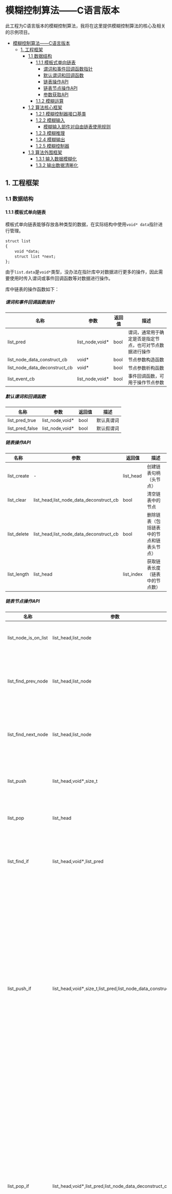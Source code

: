 # 模糊控制算法——C语言版本

此工程为C语言版本的模糊控制算法，我将在这里提供模糊控制算法的核心及相关的示例项目。

- [模糊控制算法——C语言版本](#模糊控制算法c语言版本)
  - [1. 工程框架](#1-工程框架)
    - [1.1 数据结构](#11-数据结构)
      - [1.1.1 模板式单向链表](#111-模板式单向链表)
        - [谓词和事件回调函数指针](#谓词和事件回调函数指针)
        - [默认谓词和回调函数](#默认谓词和回调函数)
        - [链表操作API](#链表操作api)
        - [链表节点操作API](#链表节点操作api)
        - [参数获取API](#参数获取api)
      - [1.1.2 模糊运算](#112-模糊运算)
    - [1.2 算法核心框架](#12-算法核心框架)
      - [1.2.1 模糊控制器接口基类](#121-模糊控制器接口基类)
      - [1.2.2 模糊输入](#122-模糊输入)
        - [模糊输入部件对自由链表使用规则](#模糊输入部件对自由链表使用规则)
      - [1.2.3 模糊推理](#123-模糊推理)
      - [1.2.4 模糊输出](#124-模糊输出)
      - [1.2.5 模糊控制器](#125-模糊控制器)
    - [1.3 算法外围框架](#13-算法外围框架)
      - [1.3.1 输入数据模糊化](#131-输入数据模糊化)
      - [1.3.2 输出数据清晰化](#132-输出数据清晰化)

## 1. 工程框架

### 1.1 数据结构

#### 1.1.1 模板式单向链表

模板式单向链表能够存放各种类型的数据，在实际结构中使用`void* data`指针进行管理。

    struct list
    {
        void *data;
        struct list *next;
    };

由于`list.data`是`void*`类型，没办法在指针库中对数据进行更多的操作，因此需要使用时传入谓词或事件回调函数等对数据进行操作。

库中链表的操作函数如下：

##### 谓词和事件回调函数指针

| 名称 | 参数 | 返回值 | 描述 |
| - | - | - | - |
| list_pred | list_node,void* | bool | 谓词，通常用于确定是否是指定节点，也可对节点数据进行操作 |
| list_node_data_construct_cb | void* | bool | 节点参数构造函数 |
| list_node_data_deconstruct_cb | void* | bool | 节点参数析构函数 |
| list_event_cb | list_node,void* | bool | 事件回调函数，可用于操作节点参数 |

##### 默认谓词和回调函数

| 名称 | 参数 | 返回值 | 描述 |
| - | - | - | - |
| list_pred_true | list_node,void* | bool | 默认真谓词 |
| list_pred_false | list_node,void* | bool | 默认假谓词 |

##### 链表操作API

| 名称 | 参数 | 返回值 | 描述 |
| - | - | - | - |
| list_create | - | list_head | 创建链表句柄（头节点） |
| list_clear | list_head,list_node_data_deconstruct_cb | bool | 清空链表中的节点 |
| list_delete | list_head,list_node_data_deconstruct_cb | bool | 删除链表（包括链表中的节点和链表头节点） |
| list_length | list_head | list_index | 获取链表长度（链表中的节点数） |

##### 链表节点操作API

| 名称 | 参数 | 返回值 | 描述 |
| - | - | - | - |
| list_node_is_on_list | list_head,list_node | bool | 判断节点是否在链表上 |
| list_find_prev_node | list_head,list_node | list_node | 查找链表中指定节点的前一个节点 |
| list_find_next_node | list_head,list_node | list_node | 查找链表中指定节点的后一个节点 |
| list_push | list_head,void*,size_t | bool | 向链表的尾部追加一个节点 |
| list_pop | list_head | bool | 将链表末尾的节点删除 |
| list_find_if | list_head,void*,list_pred | list_node | 在链表中查找符合条件的第一个节点 |
| list_push_if | list_head,void*,size_t,list_pred,list_node_data_construct_cb | bool | 向链表的尾部追加一个节点，要求追加节点前的链表的最后一个节点满足谓词的要求，如果需要构造节点数据，则需传入构造函数指针 |
| list_pop_if | list_head,void*,list_pred,list_node_data_deconstruct_cb | bool | 将链表末尾的节点删除，要求删除节点前的链表的最后一个节点满足谓词的要求，如果需要析构节点数据，则需传入析构函数指针 |
| list_remove_if | list_head,void*,list_pred,list_node_data_deconstruct_cb | bool | 移除链表中符合谓词要求的节点，要求将被删除的节点链接在链表中，如果需要析构节点数据，则需传入析构函数指针 |
| list_swap_if | list_head,void*,void*,list_pred,list_pred | bool | 交换两个节点的逻辑位置，要求两个节点都在链表中，特殊地，要求交换的节点是链表中的同一个节点也能交换 |
| list_trav | list_head,void*,list_event_cb | bool | 遍历链表中的节点，并通过事件回调函数执行用户操作 |

##### 参数获取API

| 名称 | 参数 | 返回值 | 描述 |
| - | - | - | - |
| list_get_first_node | list_head | list_node | 获取链表中的第一个节点，如果链表是空的，则返回`nullptr` |
| list_get_last_node | list_head | list_node | 获取链表中的最后一个节点，如果链表是空的，则返回`nullptr` |
| list_get_node_data | list_head,list_index | void* | 获取指定索引处节点的数据 |
| list_get_node_data_if | list_head,void*,list_pred | void* | 获取满足谓词描述的节点的数据 |

#### 1.1.2 模糊运算

模糊运算是进行模糊推理的基础，在这里，仅讨论对模糊矩阵的运算。

为了实现模糊矩阵运算，首先得有一个表示模糊矩阵的数据类型：

    /**
    * @brief Fuzzy matrix
    * 
    * @memberof mat matrix 
    * @memberof row matrix rows
    * @memberof col matrix columns
    */
    struct fuzzy_matrix
    {
        fuzzy_number** mat;
        fuzzy_size row;
        fuzzy_size col;
    };

该数据类型使用二维指针对模糊矩阵进行管理，因此涉及到了动态内存分配，这是很危险的，所以我们需要将危险放在模块中，尽量避免使用者造成内存泄漏，我创建了以下几个函数，用于管理模糊矩阵。

| 名称 | 参数 | 返回值 | 描述 |
| - | - | - | - |
| fuzzy_matrix_init | struct fuzzy_matrix* | bool | 初始化模糊矩阵，尽可能地使用此函数来初始化，而不是手动初始化，因为未来升级后，初始化配置可能被更改，如果使用此函数，将不会发生问题 |
| fuzzy_matrix_create | struct fuzzy_matrix*,fuzzy_size,fuzzy_size | bool | 创建指定行数和列数矩阵，同时每个元素初始值设置为0（每个bit为0） |
| fuzzy_matrix_reshape | struct fuzzy_matrix*,fuzzy_size,fuzzy_size | bool | 使用 `realloc` 重新申请矩阵，存在损毁矩阵的风险，如果传入空矩阵，将会被降级成 `create` |
| fuzzy_matrix_reshape_s | struct fuzzy_matrix*,fuzzy_size,fuzzy_size | bool | 更加安全的 `reshape` ,如果传入空矩阵，将会被降级成 `create` |
| fuzzy_matrix_clear | struct fuzzy_matrix* | bool | 将矩阵中的每个元素都设置成0（每个bit都是0） |
| fuzzy_matrix_pay_tribute | struct fuzzy_matrix*,struct fuzzy_matrix* | bool | 纳贡函数，皇帝为表示尊敬，将自己清空以接收贡品，藩属国上贡后将失去贡品的掌控权 |
| fuzzy_matrix_rob | struct fuzzy_matrix*,struct fuzzy_matrix* | bool | 抢夺函数，国王觊觎勇者的战利品，如果没有战利品，勇者将被逐出宫殿，有战利品的话，即使是残缺的，国王也会去抢夺，然后丢掉自己的东西。殊不知，如果国王抢夺勇者的残缺的战利品，勇者将会和他同归于尽 |
| fuzzy_matrix_delete | struct fuzzy_matrix* | bool | 销毁创建的矩阵，注意不要将未创建矩阵且mat成员不为nullptr的参数传递给该函数，否则将会发生严重错误 |
| fuzzy_matrix_copy | struct fuzzy_matrix*,struct fuzzy_matrix* | bool | 将源模糊矩阵深拷贝至目标模糊矩阵，如果两个矩阵的维度不一致，将会销毁目标矩阵并创建一个维度一致的矩阵，然后复制源矩阵中元素的值 |
| fuzzy_matrix_copy_just_elem | struct fuzzy_matrix*,struct fuzzy_matrix*,fuzzy_size,fuzzy_size | bool | 仅赋值对应位置的元素的值，不改变其他位置的元素，也不动内存，可以设置行偏移值和列偏移值 |
| fuzzy_matrix_horzcat | struct fuzzy_matrix*,struct fuzzy_matrix*,struct fuzzy_matrix* | bool | 对两个矩阵进行横向拼接，如果以自己为模板或者没有给拼接模板，则以自己为拼接模板进行拼接（要求自己的矩阵已被创建），将会在函数中深度拷贝一份作为模板。注意，如果拼接失败，且问题不在于销毁dst之后申请内存失败或复制元素值失败，则会保留 `dst` |
| fuzzy_matrix_vertcat | struct fuzzy_matrix*,struct fuzzy_matrix*,struct fuzzy_matrix* | bool | 对两个矩阵进行纵向拼接，如果以自己为模板或者没有给拼接模板，则以自己为拼接模板进行拼接（要求自己的矩阵已被创建），将会在函数中深度拷贝一份作为模板。注意，如果拼接失败，且问题不在于销毁dst之后申请内存失败或复制元素值失败，则会保留 `dst` |
| fuzzy_matrix_repmat | struct fuzzy_matrix*,struct fuzzy_matrix*,fuzzy_size,fuzzy_size | bool | 将矩阵堆叠，如果以自己为模板或者没有给堆叠模板，则以自己为堆叠模板进行堆叠（要求自己的矩阵已被创建），将会在函数中深度拷贝一份作为模板。注意，如果堆叠失败，且问题不在于销毁dst之后申请内存失败，则会保留 `dst` |
| fuzzy_matrix_trav | struct fuzzy_matrix*,void*,fuzzy_opera_event_cb | bool | 遍历矩阵，并对矩阵的每个元素的值执行事件，不会改变矩阵中元素的值 |
| fuzzy_matrix_print | struct fuzzy_matrix*,const char* | - | 打印出矩阵中每个元素的值 |

除了这些对模糊矩阵内存的操作以外，还需要对模糊矩阵进行运算。

| 名称 | 参数 | 返回值 | 描述 |
| - | - | - | - |
| fuzzy_opera_trans | struct fuzzy_matrix*,struct fuzzy_matrix* | bool | 模糊矩阵转置，如果以自己为模板或者没有给转置模板，则以自己为转置模板进行转置（要求自己的矩阵已被创建），将会在函数中深度拷贝一份作为模板。注意，如果转置失败，且问题不在于销毁matT之后申请内存失败，则会保留 `matT` |
| fuzzy_opera_dir_pro | struct fuzzy_matrix*,struct fuzzy_matrix*,struct fuzzy_matrix* | bool | 求模糊矩阵的直积。相比于 `fuzzy_opera_dir_pro_s` 多了一个申请按行展开的矩阵的转置的过程，可能会申请失败，其算法通过调用 `fuzzy_opera` 实现 |
| fuzzy_opera_dir_pro_s | struct fuzzy_matrix*,struct fuzzy_matrix*,struct fuzzy_matrix* | bool | 求模糊矩阵的直积。注意，如果直积失败，且问题不在于销毁result之后申请内存失败，则会保留 `result` ，算法在函数内部实现 |
| fuzzy_opera | struct fuzzy_matrix*,struct fuzzy_matrix*,struct fuzzy_matrix* | bool | 实现矩阵的模糊运算，如果模糊运算失败，且问题不在于销毁result之后申请内存失败，则会保留 `result` |

### 1.2 算法核心框架

算法核心框架图如下：

![算法核心框架.png](./img/算法核心框架.png)

核心需要使用链表和一些基本的模糊矩阵及其运算，在它们的基础之上，搭建起模糊控制器的输入输出和推理，之后整合三者成为模糊控制器。

#### 1.2.1 模糊控制器接口基类

通过分析模糊控制器的三大部件（输入部件、推理部件、输出部件），发现其有一定的相同点，即都需要一个名称、一个类别、一个模糊矩阵、一个未限制使用方式的链表，因此我创建了模糊控制器的接口基类，其形式如下：

    /**
    * @brief Fuzzy controller interface components
    * 
    * @memberof Obj object
    * @memberof data fuzzy Data
    * @memberof l list
    */
    struct fc_interface
    {
        struct fc_obj obj;

        struct fuzzy_matrix data;
        list_head l;
    };

其中，使用到了最终基类 `struct fc_obj` ，其形式如下：

    struct fc_obj
    {
        const char* name;

        fc_obj_type type;
    };

在接口基类中提供了一些API用于注册、注销、打印数据等。

| 名称 | 参数 | 返回值 | 描述 |
| - | - | - | - |
| fc_interface_register | struct fc_interface* const,const char*,const fc_obj_type | bool | 注册对象，赋予对象名称、类别，初始化模糊矩阵，生成自由链表。需要注意的是，不要将已经注册过的对象再次注册，如果需要这样做，请先将对象注销 |
| fc_interface_unregister | struct fc_interface* const | bool | 注销对象 |
| fc_interface_print_data | const struct fc_interface* const | bool | 将对象中的模糊矩阵打印出来 |

#### 1.2.2 模糊输入

模糊输入部件继承了接口基类，并添加了一系列函数指针，方便实现函数式操作对象，其形式如下：

    /**
    * @brief Fuzzy controller input components
    * @details The linked list in the interface is used to store the membership
    *          function and its labels(struct membership_fn_label)
    * 
    * @memberof interface object
    * @memberof register_dev register
    * @memberof unregister_dev unregister
    * @memberof add_membership_fn add membership function
    * @memberof clear_membership_fn clear membership function
    * @memberof fuzzing fuzzing data
    * @memberof print print fuzzied data
    */
    struct fc_input
    {
        struct fc_interface interface;

        bool (*register_dev)(struct fc_input* const in, const char* name);
        bool (*unregister_dev)(struct fc_input* const in);
        bool (*add_membership_fn)(const struct fc_input* const in, const fc_membership_fn fn, const char* label);
        bool (*clear_membership_fn)(const struct fc_input* const in);
        bool (*fuzzing)(struct fc_input* const in, const accurate_number* const value, const fuzzy_size value_size);
        bool (*print)(const struct fc_input* const in);
    };

输入部件需要实现添加隶属函数标签对、清空隶属函数标签对、模糊化数据等功能，另外还需要实现获取输入部件名称、标签序列、模糊矩阵等功能。

与计算有关的API：

| 名称 | 参数 | 返回值 | 描述 |
| - | - | - | - |
| fc_input_register | struct fc_input* const,const char* | bool | 注册输入部件。需要注意的是，不要将已经注册过的对象再次注册，如果需要这样做，请先将对象注销 |
| fc_input_unregister | struct fc_input* const | bool | 注销输入部件 |
| fc_input_add_membership_fn | const struct fc_input* const,const fc_membership_fn,const char* | bool | 添加隶属函数标签对 |
| fc_input_clear_membership_fn | const struct fc_input* const | bool | 清空隶属函数标签对 |
| fc_input_fuzzing | struct fc_input* const,const accurate_number* const,const fuzzy_size | bool | 将精确值转换成模糊的隶属度向量，精确值的数目决定隶属度向量的个数，即模糊矩阵的行数 |
| fc_input_print_membership_vector | const struct fc_input* const | bool | 打印隶属度向量 |
| fc_input_print_membership_vector_with_label | const struct fc_input* const | bool | 打印带有标签的隶属度向量 |

参数获取API：

| 名称 | 参数 | 返回值 | 描述 |
| - | - | - | - |
| fc_input_get_name | const struct fc_input* const | const char* | 获取输入部件的名称，可以当作输入参数的类别 |
| fc_input_get_label | const struct fc_input* const,const list_head | bool | 获取输入部件中的标签信息。如果传入的链表非空，则会清空链表，尽管输入部件中没有标签信息 |
| fc_input_get_fuzzy_data | const struct fc_input* const,struct fuzzy_matrix* | bool | 获取输入部件中的模糊矩阵 |

##### 模糊输入部件对自由链表使用规则

模糊输入部件用自由链表存储隶属度函数标签对，其形式如下：

    /**
    * @brief Membership Function and Label Pairs
    * 
    * @memberof fn membership fn
    * @memberof label fn's label
    */
    struct membership_fn_label
    {
        fc_membership_fn fn;
        const char* label;
    };

#### 1.2.3 模糊推理

#### 1.2.4 模糊输出

#### 1.2.5 模糊控制器

### 1.3 算法外围框架

算法外围框架图如下：

![算法外围框架.png](./img/算法外围框架.png)

#### 1.3.1 输入数据模糊化

#### 1.3.2 输出数据清晰化
